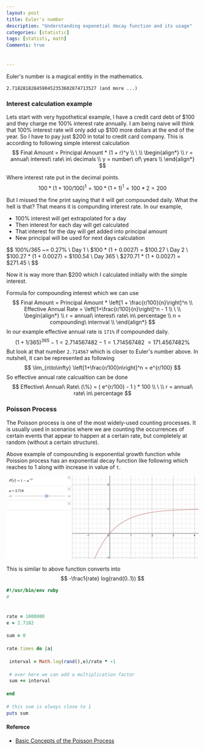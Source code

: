 ```yaml
---
layout: post
title: Euler's number 
description: "Understanding exponetial decay function and its usage"
categories: [statistic]
tags: [statisti, math]
Comments: true


---
```




Euler's number is a magical entitiy in the mathematics.

```
2.7182818284590452353602874713527 (and more ...)
```



### Interest calculation example

Lets start with very hypothetical example, I have a credit card debt of $100 and they charge me 100% interest rate annually. I am being naive will think that 100% interest rate will only add up \$100 more dollars at the end of the year. So I have to pay just \$200 in total to credit card company. This is according to following simple interest calculation  
$$
Final Amount = Principal Amount * (1 + r)^y \\
 \  \\
\begin{align*} \\
r = annual\ interest\ rate\ in\ decimals \\
y = number\ of\ years  \\
\end{align*}
$$


Where interest rate put in the decimal points.
$$ 100 * (1 + 100/100)^1 = 100 * (1+1)^1 = 100 * 2 = 200  $$





But I missed the fine print saying that it will get compounded daily. What the hell is that? That means it is compunding interest rate. In our example, 

- 100% interest will get extrapolated for a day  
- Then interest for each day will get calculated
- That interest for the day will get added into principal amount 
- New principal will be used for next days calculation

$$
100\%/365 ~= 0.27\% \\
Day 1 \\ 
$100 * (1 + 0.0027) = $100.27 \\
Day 2 \\
$100.27 *  (1 + 0.0027) = $100.54 \\
Day 365 \\
$270.71 * (1 + 0.0027) = $271.45 \\
$$

Now it is way more than \$200 which I calculated initially with the simple interest.

Formula for compounding interest which we can use 
$$
Final Amount = Principal Amount * \left[1 + \frac{r/100}{n}\right]^n \\
Effective Annual Rate = \left[1+\frac{r/100}{n}\right]^n - 1 \\
 \  \\
\begin{align*} \\
r = annual\ interest\ rate\ in\ percentage \\
n = compounding\ internval \\
\end{align*}
$$
In our example effective annual rate is `171%` if compounded daily. 
$$
(1 + 1/365)^{365} - 1 = 2.714567482 - 1 = 1.714567482 ~= 171.4567482\%
$$
But look at that number `2.714567` which is closer to Euler's number above. In nutshell, it can be represented as following
$$
\lim_{n\to\infty} \left[1+\frac{r/100}n\right]^n = e^{r/100}
$$
So effective annual rate calcualtion can be done 
$$
Effective\ Annual\ Rate\ (\%) = ( e^{r/100} - 1 ) * 100  \\
\ \\
r = annual\ rate\ in\ percentage
$$







### Poisson Process 

The Poisson process is one of the most widely-used counting processes. It is usually used in scenarios where we are counting the occurrences of certain events that appear to happen at a certain rate, but completely at random (without a certain structure).  

Above example of compounding is exponential growth function while Poission process has an exponential decay function like following which reaches to 1 along with increase in value of `t`.



![Exponential_decay](images/2020-11-26-Eulers-number/Exponential_decay.jpg)



This is similar to above function converts into 
$$
-\frac1{rate} log(rand(0..1))
$$
 



```ruby
#!/usr/bin/env ruby
#


rate = 1000000
e = 2.7182

sum = 0

rate.times do |a|

 interval = Math.log(rand(),e)/rate * -1

 # over here we can add a multiplication factor 
 sum += interval

end

# this sum is always close to 1
puts sum
```



#### Referece

- [Basic Concepts of the Poisson Process](https://www.probabilitycourse.com/chapter11/11_1_2_basic_concepts_of_the_poisson_process.php)


















